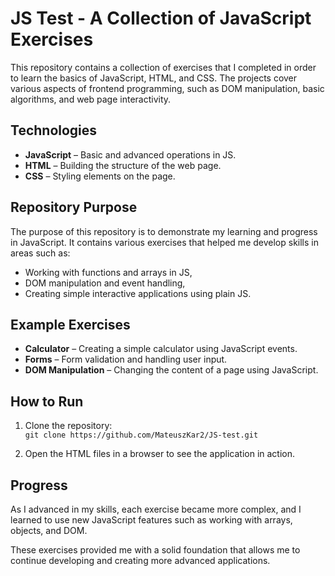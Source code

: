  # JS Test - A Collection of JavaScript Exercises

This repository contains a collection of exercises that I completed in order to learn the basics of JavaScript, HTML, and CSS. The projects cover various aspects of frontend programming, such as DOM manipulation, basic algorithms, and web page interactivity.

## Technologies
- **JavaScript** – Basic and advanced operations in JS.
- **HTML** – Building the structure of the web page.
- **CSS** – Styling elements on the page.

## Repository Purpose
The purpose of this repository is to demonstrate my learning and progress in JavaScript. It contains various exercises that helped me develop skills in areas such as:
- Working with functions and arrays in JS,
- DOM manipulation and event handling,
- Creating simple interactive applications using plain JS.

## Example Exercises
- **Calculator** – Creating a simple calculator using JavaScript events.
- **Forms** – Form validation and handling user input.
- **DOM Manipulation** – Changing the content of a page using JavaScript.

## How to Run
1. Clone the repository:  
   `git clone https://github.com/MateuszKar2/JS-test.git`

2. Open the HTML files in a browser to see the application in action.

## Progress
As I advanced in my skills, each exercise became more complex, and I learned to use new JavaScript features such as working with arrays, objects, and DOM.

These exercises provided me with a solid foundation that allows me to continue developing and creating more advanced applications.

